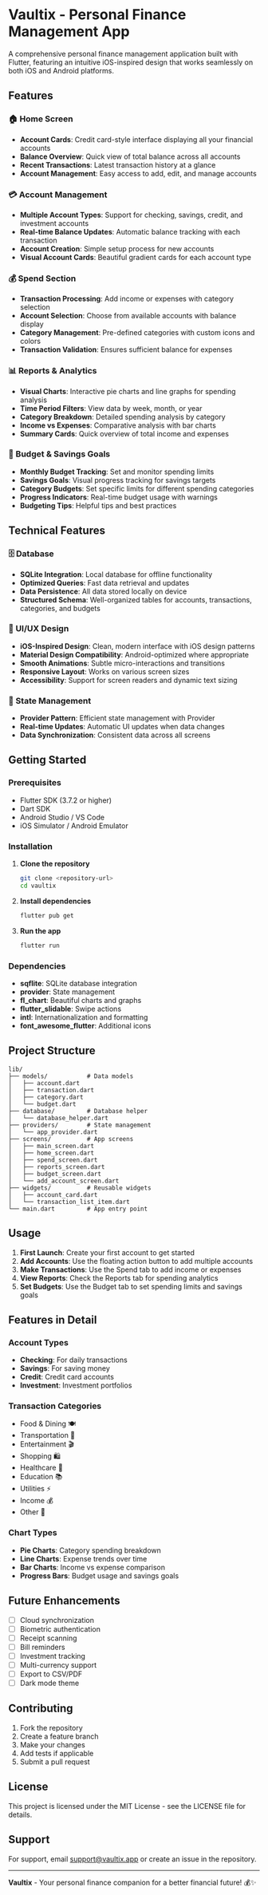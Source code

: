 # Vaultix - Personal Finance Management App

A comprehensive personal finance management application built with Flutter, featuring an intuitive iOS-inspired design that works seamlessly on both iOS and Android platforms.

## Features

### 🏠 Home Screen
- **Account Cards**: Credit card-style interface displaying all your financial accounts
- **Balance Overview**: Quick view of total balance across all accounts
- **Recent Transactions**: Latest transaction history at a glance
- **Account Management**: Easy access to add, edit, and manage accounts

### 💳 Account Management
- **Multiple Account Types**: Support for checking, savings, credit, and investment accounts
- **Real-time Balance Updates**: Automatic balance tracking with each transaction
- **Account Creation**: Simple setup process for new accounts
- **Visual Account Cards**: Beautiful gradient cards for each account type

### 💰 Spend Section
- **Transaction Processing**: Add income or expenses with category selection
- **Account Selection**: Choose from available accounts with balance display
- **Category Management**: Pre-defined categories with custom icons and colors
- **Transaction Validation**: Ensures sufficient balance for expenses

### 📊 Reports & Analytics
- **Visual Charts**: Interactive pie charts and line graphs for spending analysis
- **Time Period Filters**: View data by week, month, or year
- **Category Breakdown**: Detailed spending analysis by category
- **Income vs Expenses**: Comparative analysis with bar charts
- **Summary Cards**: Quick overview of total income and expenses

### 🎯 Budget & Savings Goals
- **Monthly Budget Tracking**: Set and monitor spending limits
- **Savings Goals**: Visual progress tracking for savings targets
- **Category Budgets**: Set specific limits for different spending categories
- **Progress Indicators**: Real-time budget usage with warnings
- **Budgeting Tips**: Helpful tips and best practices

## Technical Features

### 🗄️ Database
- **SQLite Integration**: Local database for offline functionality
- **Optimized Queries**: Fast data retrieval and updates
- **Data Persistence**: All data stored locally on device
- **Structured Schema**: Well-organized tables for accounts, transactions, categories, and budgets

### 🎨 UI/UX Design
- **iOS-Inspired Design**: Clean, modern interface with iOS design patterns
- **Material Design Compatibility**: Android-optimized where appropriate
- **Smooth Animations**: Subtle micro-interactions and transitions
- **Responsive Layout**: Works on various screen sizes
- **Accessibility**: Support for screen readers and dynamic text sizing

### 🔧 State Management
- **Provider Pattern**: Efficient state management with Provider
- **Real-time Updates**: Automatic UI updates when data changes
- **Data Synchronization**: Consistent data across all screens

## Getting Started

### Prerequisites
- Flutter SDK (3.7.2 or higher)
- Dart SDK
- Android Studio / VS Code
- iOS Simulator / Android Emulator

### Installation

1. **Clone the repository**
   ```bash
   git clone <repository-url>
   cd vaultix
   ```

2. **Install dependencies**
   ```bash
   flutter pub get
   ```

3. **Run the app**
   ```bash
   flutter run
   ```

### Dependencies

- **sqflite**: SQLite database integration
- **provider**: State management
- **fl_chart**: Beautiful charts and graphs
- **flutter_slidable**: Swipe actions
- **intl**: Internationalization and formatting
- **font_awesome_flutter**: Additional icons

## Project Structure

```
lib/
├── models/           # Data models
│   ├── account.dart
│   ├── transaction.dart
│   ├── category.dart
│   └── budget.dart
├── database/         # Database helper
│   └── database_helper.dart
├── providers/        # State management
│   └── app_provider.dart
├── screens/          # App screens
│   ├── main_screen.dart
│   ├── home_screen.dart
│   ├── spend_screen.dart
│   ├── reports_screen.dart
│   ├── budget_screen.dart
│   └── add_account_screen.dart
├── widgets/          # Reusable widgets
│   ├── account_card.dart
│   └── transaction_list_item.dart
└── main.dart         # App entry point
```

## Usage

1. **First Launch**: Create your first account to get started
2. **Add Accounts**: Use the floating action button to add multiple accounts
3. **Make Transactions**: Use the Spend tab to add income or expenses
4. **View Reports**: Check the Reports tab for spending analytics
5. **Set Budgets**: Use the Budget tab to set spending limits and savings goals

## Features in Detail

### Account Types
- **Checking**: For daily transactions
- **Savings**: For saving money
- **Credit**: Credit card accounts
- **Investment**: Investment portfolios

### Transaction Categories
- Food & Dining 🍽️
- Transportation 🚗
- Entertainment 🎬
- Shopping 🛍️
- Healthcare 🏥
- Education 📚
- Utilities ⚡
- Income 💰
- Other 📝

### Chart Types
- **Pie Charts**: Category spending breakdown
- **Line Charts**: Expense trends over time
- **Bar Charts**: Income vs expense comparison
- **Progress Bars**: Budget usage and savings goals

## Future Enhancements

- [ ] Cloud synchronization
- [ ] Biometric authentication
- [ ] Receipt scanning
- [ ] Bill reminders
- [ ] Investment tracking
- [ ] Multi-currency support
- [ ] Export to CSV/PDF
- [ ] Dark mode theme

## Contributing

1. Fork the repository
2. Create a feature branch
3. Make your changes
4. Add tests if applicable
5. Submit a pull request

## License

This project is licensed under the MIT License - see the LICENSE file for details.

## Support

For support, email support@vaultix.app or create an issue in the repository.

---

**Vaultix** - Your personal finance companion for a better financial future! 💰✨
